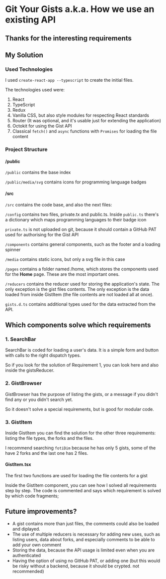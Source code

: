# Git Your Gists a.k.a. How we use an existing API

## Thanks for the interesting requirements

## My Solution

### Used Technologies

I used `create-react-app --typescript` to create the initial files.

The technologies used were:

1. React
2. TypeScript
3. Redux
4. Vanilla CSS, but also style modules for respecting React standards
5. Router (It was optional, and it's usable just for extending the application)
6. Octokit for using the Gist API
7. Classical `fetch()` and `async` functions with `Promises` for loading the file content

### Project Structure

#### /public

`/public` contains the base index

`/public/media/svg` contains icons for programming language badges

#### /src

`/src` contains the code base, and also the next files:

`/config` contains two files, private.tx and public.ts. Inside `public.ts` there's a dictionary which maps programming
languages to their badge icon

`private.ts` is not uploaded on git, because it should contain a GitHub PAT used for authorising for the Gist API

`/components` contains general components, such as the footer and a loading spinner

`/media` contains static icons, but only a svg file in this case

`/pages` contains a folder named /home, which stores the components used for the **Home** page. These are the most
important ones.

`/reducers` contains the reducer used for storing the application's state. The only exception is the gist files
contents. The only exception is the data loaded from inside GistItem (the file contents are not loaded all at once).

`gists.d.ts` contains additional types used for the data extracted from the API.

## Which components solve which requirements

### 1. SearchBar

SearchBar is coded for loading a user's data. It is a simple form and button with calls to the right dispatch types.

So if you look for the solution of Requirement 1, you can look here and also inside the gistsReducer.

### 2. GistBrowser

GistBrowser has the purpose of listing the gists, or a message if you didn't find any or you didn't search yet.

So it doesn't solve a special requirements, but is good for modular code.

### 3. GistItem

Inside GistItem you can find the solution for the other three requirements: listing the file types, the forks and the
files.

I recommend searching `fotiDim` because he has only 5 gists, some of the have 2 forks and the last one has 2 files.

#### GistItem.tsx

The first two functions are used for loading the file contents for a gist

Inside the GistItem component, you can see how I solved all requirements step by step. The code is commented and says
which requirement is solved by which code fragments;



## Future improvements?

* A gist contains more than just files, the comments could also be loaded and diplayed.
* The use of multiple reducers is necessary for adding new uses, such as listing users, data about forks, and especially comments to be able to add your own comment
* Storing the data, because the API usage is limited even when you are authenticated
* Having the option of using no GitHub PAT, or adding one (but this would be risky without a backend, because it should be crypted. not recommended)
